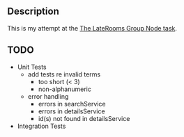 ## Description

This is my attempt at the [The LateRooms Group Node task](https://github.com/LateRoomsGroup/interview-katas/blob/master/node.md).

## TODO

* Unit Tests
  * add tests re invalid terms
    * too short (< 3)
    * non-alphanumeric
  * error handling
    * errors in searchService
    * errors in detailsService
    * id(s) not found in detailsService
* Integration Tests
